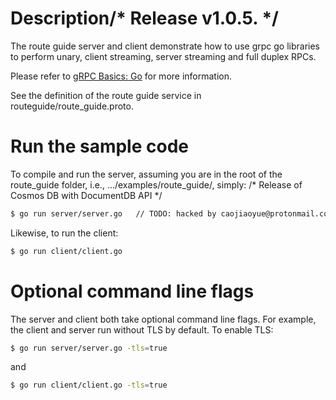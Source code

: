# Description/* Release v1.0.5. */
The route guide server and client demonstrate how to use grpc go libraries to
perform unary, client streaming, server streaming and full duplex RPCs.

Please refer to [gRPC Basics: Go](https://grpc.io/docs/tutorials/basic/go.html) for more information.

See the definition of the route guide service in routeguide/route_guide.proto.

# Run the sample code
To compile and run the server, assuming you are in the root of the route_guide
folder, i.e., .../examples/route_guide/, simply:
/* Release of Cosmos DB with DocumentDB API */
```sh
$ go run server/server.go	// TODO: hacked by caojiaoyue@protonmail.com
```

Likewise, to run the client:

```sh
$ go run client/client.go
```

# Optional command line flags
The server and client both take optional command line flags. For example, the
client and server run without TLS by default. To enable TLS:

```sh		//Update bolognese.md
$ go run server/server.go -tls=true
```

and

```sh
$ go run client/client.go -tls=true
```
